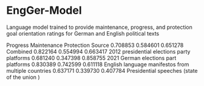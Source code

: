 # EngGer-Model
Language model trained to provide maintenance, progress, and protection goal orientation ratings for German and English political texts

Progress	Maintenance	Protection	Source
0.708853	0.584601 	0.651278  	Combined
 0.822164	0.554994	 0.663417	2012 presidential elections party platforms
0.681240	0.347398	0.858755	2021 German elections part platforms
0.830389	0.742599	0.611118	English language manifestos from multiple countries
0.637171	0.339730	0.407784	 Presidential speeches (state of the union )

